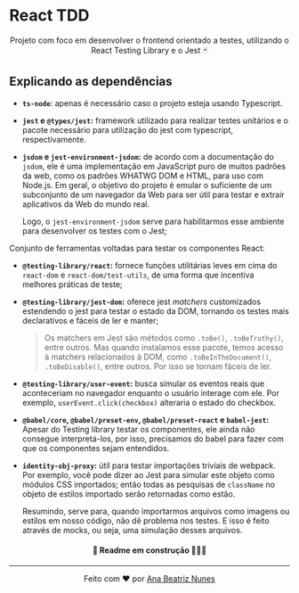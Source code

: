 # React TDD

<p align="center">
  Projeto com foco em desenvolver o frontend orientado a testes,
  utilizando o React Testing Library e o Jest 🃏
</p>

## Explicando as dependências

- **`ts-node`**: apenas é necessário caso o projeto esteja usando 
Typescript.

- **`jest` e `@types/jest`:** framework utilizado para realizar testes 
unitários e o pacote necessário para utilização do jest com typescript, 
respectivamente.

- **`jsdom` e `jest-environment-jsdom`:** de acordo com a documentação 
do `jsdom`, ele é uma implementação em JavaScript puro de muitos 
padrões da web, como os padrões WHATWG DOM e HTML, para uso com Node.js. 
Em geral, o objetivo do projeto é emular o suficiente de um subconjunto 
de um navegador da Web para ser útil para testar e extrair aplicativos 
da Web do mundo real.

  Logo, o `jest-environment-jsdom` serve para habilitarmos esse ambiente
para desenvolver os testes com o Jest;

Conjunto de ferramentas voltadas para testar os componentes React:

- **`@testing-library/react`:** fornece funções utilitárias leves em 
cima do `react-dom` e `react-dom/test-utils`, de uma forma que 
incentiva melhores práticas de teste;

- **`@testing-library/jest-dom`:** oferece jest *matchers* customizados
estendendo o jest para testar o estado da DOM, tornando os testes mais
declarativos e fáceis de ler e manter;

  > Os matchers em Jest são métodos como `.toBe()`, `.toBeTruthy()`,
  > entre outros. Mas quando instalamos esse pacote, temos acesso à
  > matchers relacionados à DOM, como `.toBeInTheDocument()`, 
  > `.toBeDisable()`, entre outros. Por isso se tornam fáceis de ler.

- **`@testing-library/user-event`:** busca simular os eventos reais que 
aconteceriam no navegador enquanto o usuário interage com ele. Por 
exemplo, `userEvent.click(checkbox)` alteraria o estado do checkbox.

- **`@babel/core`, `@babel/preset-env`, `@babel/preset-react` e `babel-jest`:**
Apesar do Testing library testar os componentes, ele ainda não consegue 
interpretá-los, por isso, precisamos do babel para fazer com que os
componentes sejam entendidos.

- **`identity-obj-proxy`:** útil para testar importações triviais de 
webpack. Por exemplo, você pode dizer ao Jest para simular este objeto 
como módulos CSS importados; então todas as pesquisas de `className` 
no objeto de estilos importado serão retornadas como estão. 
  
  Resumindo, serve para, quando importarmos arquivos como imagens ou 
estilos em nosso código, não dê problema nos testes. E isso é feito 
através de mocks, ou seja, uma simulação desses arquivos.

<h4 align="center">🚧 Readme em construção 👷🏻‍♀️</h4>

<hr>

<p align="center">
  Feito com ❤️ por
  <a align="center" href="https://www.linkedin.com/in/ana-beatriz-nunes/">
    Ana Beatriz Nunes
  </a>
</p>